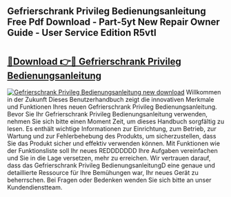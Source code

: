 ## Gefrierschrank Privileg Bedienungsanleitung Free Pdf Download - Part-5yt New Repair Owner Guide - User Service Edition R5vtI

# <h2><a href="http://df47ll.blite.top/?on=Gefrierschrank+Privileg+Bedienungsanleitung">🔗Download 👉🔴 Gefrierschrank Privileg Bedienungsanleitung</a></h2>

[![Gefrierschrank Privileg Bedienungsanleitung new download](https://i.imgur.com/lujVjoI.png)](http://df47ll.blite.top/?on=Gefrierschrank+Privileg+Bedienungsanleitung)
Willkommen in der Zukunft Dieses Benutzerhandbuch zeigt die innovativen Merkmale und Funktionen Ihres neuen Gefrierschrank Privileg Bedienungsanleitung. Bevor Sie Ihr Gefrierschrank Privileg Bedienungsanleitung verwenden, nehmen Sie sich bitte einen Moment Zeit, um dieses Handbuch sorgfältig zu lesen. Es enthält wichtige Informationen zur Einrichtung, zum Betrieb, zur Wartung und zur Fehlerbehebung des Produkts, um sicherzustellen, dass Sie das Produkt sicher und effektiv verwenden können. Mit Funktionen wie der Funktionsliste soll Ihr neues REDDDDDDD Ihre Aufgaben vereinfachen und Sie in die Lage versetzen, mehr zu erreichen. Wir vertrauen darauf, dass das Gefrierschrank Privileg BedienungsanleitungD eine genaue und detaillierte Ressource für Ihre Bemühungen war, Ihr neues Gerät zu beherrschen. Bei Fragen oder Bedenken wenden Sie sich bitte an unser Kundendienstteam.
